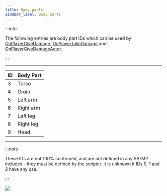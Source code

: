 ```yaml
---
title: Body parts
sidebar_label: Body parts
---
```


:::info

The following entries are body part IDs which can be used by [OnPlayerGiveDamage](../callbacks/OnPlayerGiveDamage), [OnPlayerTakeDamage](../callbacks/OnPlayerTakeDamage) and [OnPlayerGiveDamageActor](../callbacks/OnPlayerGiveDamageActor).

:::

---

| ID  | Body Part |
| --- | --------- |
| 3   | Torso     |
| 4   | Groin     |
| 5   | Left arm  |
| 6   | Right arm |
| 7   | Left leg  |
| 8   | Right leg |
| 9   | Head      |

---

:::note

These IDs are not 100% confirmed, and are not defined in any SA-MP includes - they must be defined by the scripter. It is unknown if IDs 0, 1 and 2 have any use.

:::

![](https://assets.open.mp/assets/images/bodyParts/Body_parts.jpg)
